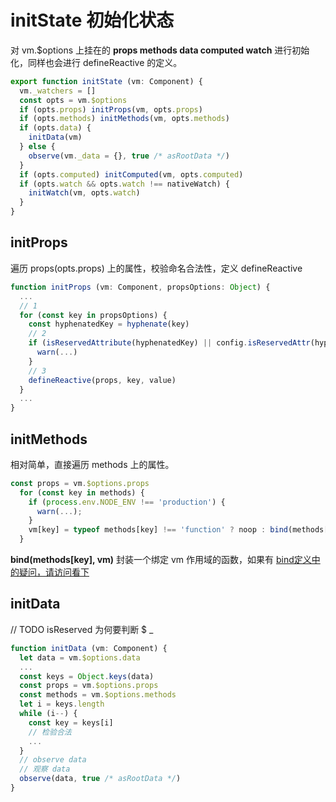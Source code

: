 <!-- vue_learn--initState 初始化状态 -->
# initState 初始化状态

对 vm.$options 上挂在的 **props methods data computed watch** 进行初始化，同样也会进行 defineReactive 的定义。

````js
export function initState (vm: Component) {
  vm._watchers = []
  const opts = vm.$options
  if (opts.props) initProps(vm, opts.props)
  if (opts.methods) initMethods(vm, opts.methods)
  if (opts.data) {
    initData(vm)
  } else {
    observe(vm._data = {}, true /* asRootData */)
  }
  if (opts.computed) initComputed(vm, opts.computed)
  if (opts.watch && opts.watch !== nativeWatch) {
    initWatch(vm, opts.watch)
  }
}
````

## initProps
遍历 props(opts.props) 上的属性，校验命名合法性，定义 defineReactive
````js
function initProps (vm: Component, propsOptions: Object) {
  ...
  // 1
  for (const key in propsOptions) {
    const hyphenatedKey = hyphenate(key)
    // 2
    if (isReservedAttribute(hyphenatedKey) || config.isReservedAttr(hyphenatedKey)) {
      warn(...)
    }
    // 3
    defineReactive(props, key, value)
  }
  ...
}
````

## initMethods
相对简单，直接遍历 methods 上的属性。
````js
const props = vm.$options.props
  for (const key in methods) {
    if (process.env.NODE_ENV !== 'production') {
      warn(...);
    }
    vm[key] = typeof methods[key] !== 'function' ? noop : bind(methods[key], vm)
  }
````
**bind(methods[key], vm)** 封装一个绑定 vm 作用域的函数，如果有 [bind定义中的疑问，请访问看下](https://github.com/eminoda/myBlog/issues/14)


## initData
// TODO isReserved 为何要判断 $ _
````js
function initData (vm: Component) {
  let data = vm.$options.data
  ...
  const keys = Object.keys(data)
  const props = vm.$options.props
  const methods = vm.$options.methods
  let i = keys.length
  while (i--) {
    const key = keys[i]
    // 检验合法
    ...
  }
  // observe data
  // 观察 data
  observe(data, true /* asRootData */)
}

````